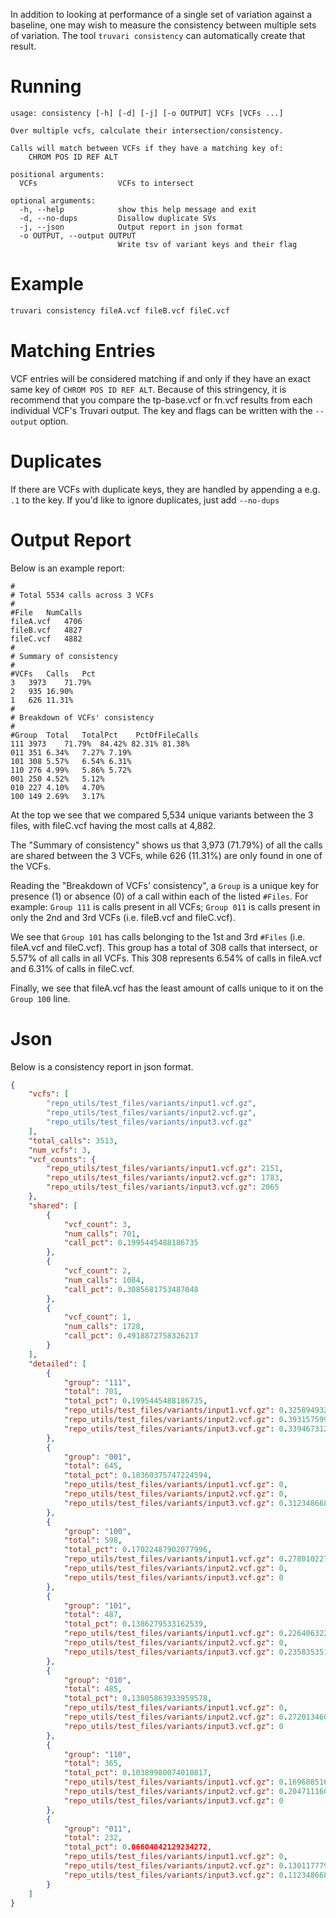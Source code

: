 
In addition to looking at performance of a single set of variation against a baseline, one may wish to measure the consistency between multiple sets of variation. The tool `truvari consistency` can automatically create that result. 

Running
=======

```
usage: consistency [-h] [-d] [-j] [-o OUTPUT] VCFs [VCFs ...]

Over multiple vcfs, calculate their intersection/consistency.

Calls will match between VCFs if they have a matching key of:
    CHROM POS ID REF ALT

positional arguments:
  VCFs                  VCFs to intersect

optional arguments:
  -h, --help            show this help message and exit
  -d, --no-dups         Disallow duplicate SVs
  -j, --json            Output report in json format
  -o OUTPUT, --output OUTPUT
                        Write tsv of variant keys and their flag
```

Example
=======

```bash
truvari consistency fileA.vcf fileB.vcf fileC.vcf
```

Matching Entries
================

VCF entries will be considered matching if and only if they have an exact same key of `CHROM POS ID REF ALT`. Because of this stringency, it is recommend that you compare the tp-base.vcf or fn.vcf results from each individual VCF's Truvari output. The key and flags can be written with the `--output` option.

Duplicates
==========

If there are VCFs with duplicate keys, they are handled by appending a e.g. `.1` to the key. If you'd like to ignore duplicates, just add `--no-dups`

Output Report
=============

Below is an example report:

```text
#
# Total 5534 calls across 3 VCFs
#
#File	NumCalls
fileA.vcf	4706
fileB.vcf	4827
fileC.vcf	4882
#
# Summary of consistency
#
#VCFs	Calls	Pct
3	3973	71.79%
2	935	16.90%
1	626	11.31%
#
# Breakdown of VCFs' consistency
#
#Group	Total	TotalPct	PctOfFileCalls
111	3973	71.79%	84.42% 82.31% 81.38%
011	351	6.34%	7.27% 7.19%
101	308	5.57%	6.54% 6.31%
110	276	4.99%	5.86% 5.72%
001	250	4.52%	5.12%
010	227	4.10%	4.70%
100	149	2.69%	3.17%
```

At the top we see that we compared 5,534 unique variants between the 3 files, with fileC.vcf having the most calls at 4,882.

The "Summary of consistency" shows us that 3,973 (71.79%) of all the calls are shared between the 3 VCFs, while 626 (11.31%) are only found in one of the VCFs.

Reading the "Breakdown of VCFs' consistency", a `Group` is a unique key for presence (1) or absence (0) of a call within each of the listed `#Files`. For example: `Group 111` is calls present in all VCFs; `Group 011` is calls present in only the 2nd and 3rd VCFs (i.e. fileB.vcf and fileC.vcf).

We see that `Group 101` has calls belonging to the 1st and 3rd `#Files` (i.e. fileA.vcf and fileC.vcf). This group has a total of 308 calls that intersect, or 5.57%  of all calls in all VCFs. This 308 represents 6.54% of calls in fileA.vcf and 6.31% of calls in fileC.vcf. 

Finally, we see that fileA.vcf has the least amount of calls unique to it on the `Group 100` line.

Json
====
Below is a consistency report in json format.
```json
{
    "vcfs": [
        "repo_utils/test_files/variants/input1.vcf.gz",
        "repo_utils/test_files/variants/input2.vcf.gz",
        "repo_utils/test_files/variants/input3.vcf.gz"
    ],
    "total_calls": 3513,
    "num_vcfs": 3,
    "vcf_counts": {
        "repo_utils/test_files/variants/input1.vcf.gz": 2151,
        "repo_utils/test_files/variants/input2.vcf.gz": 1783,
        "repo_utils/test_files/variants/input3.vcf.gz": 2065
    },
    "shared": [
        {
            "vcf_count": 3,
            "num_calls": 701,
            "call_pct": 0.1995445488186735
        },
        {
            "vcf_count": 2,
            "num_calls": 1084,
            "call_pct": 0.3085681753487048
        },
        {
            "vcf_count": 1,
            "num_calls": 1728,
            "call_pct": 0.4918872758326217
        }
    ],
    "detailed": [
        {
            "group": "111",
            "total": 701,
            "total_pct": 0.1995445488186735,
            "repo_utils/test_files/variants/input1.vcf.gz": 0.32589493258949326,
            "repo_utils/test_files/variants/input2.vcf.gz": 0.393157599551318,
            "repo_utils/test_files/variants/input3.vcf.gz": 0.3394673123486683
        },
        {
            "group": "001",
            "total": 645,
            "total_pct": 0.18360375747224594,
            "repo_utils/test_files/variants/input1.vcf.gz": 0,
            "repo_utils/test_files/variants/input2.vcf.gz": 0,
            "repo_utils/test_files/variants/input3.vcf.gz": 0.31234866828087166
        },
        {
            "group": "100",
            "total": 598,
            "total_pct": 0.17022487902077996,
            "repo_utils/test_files/variants/input1.vcf.gz": 0.2780102278010228,
            "repo_utils/test_files/variants/input2.vcf.gz": 0,
            "repo_utils/test_files/variants/input3.vcf.gz": 0
        },
        {
            "group": "101",
            "total": 487,
            "total_pct": 0.1386279533162539,
            "repo_utils/test_files/variants/input1.vcf.gz": 0.22640632264063226,
            "repo_utils/test_files/variants/input2.vcf.gz": 0,
            "repo_utils/test_files/variants/input3.vcf.gz": 0.2358353510895884
        },
        {
            "group": "010",
            "total": 485,
            "total_pct": 0.13805863933959578,
            "repo_utils/test_files/variants/input1.vcf.gz": 0,
            "repo_utils/test_files/variants/input2.vcf.gz": 0.27201346045989905,
            "repo_utils/test_files/variants/input3.vcf.gz": 0
        },
        {
            "group": "110",
            "total": 365,
            "total_pct": 0.10389980074010817,
            "repo_utils/test_files/variants/input1.vcf.gz": 0.1696885169688517,
            "repo_utils/test_files/variants/input2.vcf.gz": 0.2047111609646663,
            "repo_utils/test_files/variants/input3.vcf.gz": 0
        },
        {
            "group": "011",
            "total": 232,
            "total_pct": 0.06604042129234272,
            "repo_utils/test_files/variants/input1.vcf.gz": 0,
            "repo_utils/test_files/variants/input2.vcf.gz": 0.13011777902411667,
            "repo_utils/test_files/variants/input3.vcf.gz": 0.11234866828087167
        }
    ]
}
```